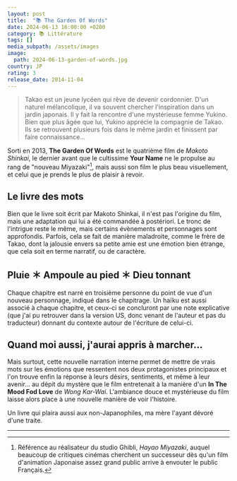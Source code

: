 ```yaml
---
layout: post
title:  "📚 The Garden Of Words"
date: 2024-06-13 16:00:00 +0200
category: 📚 Littérature
tags: []
media_subpath: /assets/images
image:
  path: 2024-06-13-garden-of-words.jpg
country: JP
rating: 3
release_date: 2014-11-04
---
```


> Takao est un jeune lycéen qui rêve de devenir cordonnier. D'un naturel mélancolique, il va souvent chercher l'inspiration dans un jardin japonais. Il y fait la rencontre d'une mystérieuse femme Yukino. Bien que plus âgée que lui, Yukino apprécie la compagnie de Takao. Ils se retrouvent plusieurs fois dans le même jardin et finissent par faire connaissance...

Sorti en 2013, **The Garden Of Words** est le quatrième film de *Makoto Shinkai*, le dernier avant que le cultissime **Your Name** ne le propulse au rang de "nouveau Miyazaki"[^1], mais aussi son film le plus beau visuellement, et celui que je prends le plus de plaisir à revoir.

## Le livre des mots

Bien que le livre soit écrit par Makoto Shinkai, il n'est pas l'origine du film, mais une adaptation qui lui a été commandée à postériori. Le tronc de l'intrigue reste le même, mais certains évènements et personnages sont approfondis. Parfois, cela se fait de manière maladroite, comme le frère de Takao, dont la jalousie envers sa petite amie est une émotion bien étrange, que cela soit en terme narratif, ou de caractère.

## Pluie ＊ Ampoule au pied ＊ Dieu tonnant

Chaque chapitre est narré en troisième personne du point de vue d'un nouveau personnage, indiqué dans le chapitrage. Un haïku est aussi associé à chaque chapitre, et ceux-ci se concluront par une note explicative (que j'ai pu retrouver dans la version US, donc venant de l'auteur et pas du traducteur) donnant du contexte autour de l'écriture de celui-ci.

## Quand moi aussi, j'aurai appris à marcher...

Mais surtout, cette nouvelle narration interne permet de mettre de vrais mots sur les émotions que ressentent nos deux protagonistes principaux et l'on trouve enfin la réponse à leurs désirs, sentiments, et même à leur avenir... au dépit du mystère que le film entretenait à la manière d'un **In The Mood Fod Love** de *Wong Kar-Wai*. L'ambiance douce et mystérieuse du film laisse alors place à une nouvelle manière de voir l'histoire.

Un livre qui plaira aussi aux non-Japanophiles, ma mère l'ayant dévoré d'une traite.

* * *

[^1]: Référence au réalisateur du studio Ghibli, *Hayao Miyazaki*, auquel beaucoup de critiques cinémas cherchent un successeur dès qu'un film d'animation Japonaise assez grand public arrive à envouter le public Français.
